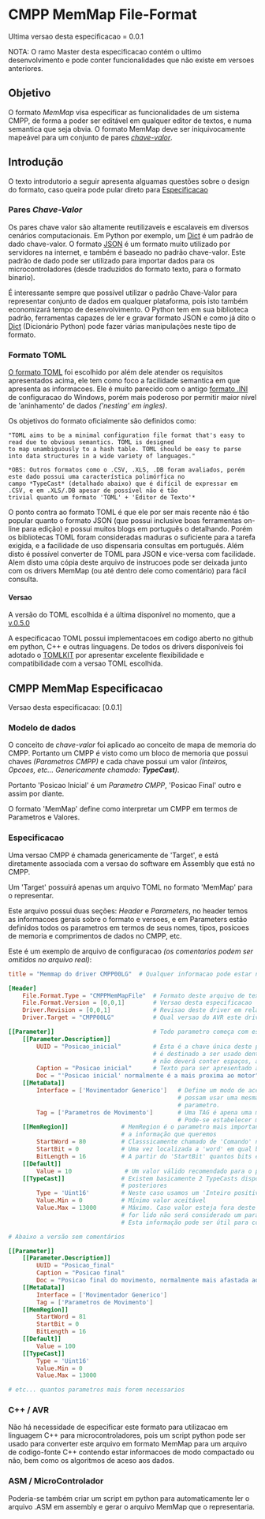 # CMPP MemMap File-Format


Ultima versao desta especificacao = 0.0.1

NOTA: O ramo Master desta especificacao contém o ultimo desenvolvimento e pode conter funcionalidades que não existe
em versoes anteriores.

## Objetivo


O formato *MemMap* visa especificar as funcionalidades de um sistema CMPP, de forma a poder ser editável em qualquer
editor de textos, e numa semantica que seja obvia. O formato MemMap deve ser iniquivocamente mapeável para um
conjunto de pares [*chave-valor*][3].

[3]: https://en.wikipedia.org/wiki/Attribute%E2%80%93value_pair.


## Introdução

O texto introdutorio a seguir apresenta alguamas questões sobre o design do formato, caso queira pode pular direto para
[Especificacao](#cmpp-memmap-especificacao)


### Pares *Chave-Valor*

Os pares chave valor são altamente reutilizaveis e escalaveis em diversos cenários computacionais. Em Python por exemplo,
um [Dict][1] é um padrão de dado chave-valor. O formato [JSON][2] é um formato muito utilizado por servidores na internet, e
também é baseado no padrão chave-valor. Este padrão de dado pode ser utilizado para importar dados para os
microcontroladores (desde traduzidos do formato texto, para o formato binario).

É interessante sempre que possível utilizar o padrão Chave-Valor para representar conjunto de dados em qualquer plataforma,
pois isto também economizará tempo de desenvolvimento. O Python tem em sua biblioteca padrão, ferramentas capazes de
ler e gravar formato JSON e como já dito o [Dict][2] (Dicionário Python) pode fazer várias manipulações neste tipo de
formato.

[1]: https://docs.python.org/3/tutorial/datastructures.html#dictionaries
[2]: https://en.wikipedia.org/wiki/JSON



### Formato TOML


[O formato TOML][4] foi escolhido por além dele atender os requisitos apresentados acima, ele tem como foco a facilidade
semantica em que apresenta as informacoes. Ele é muito parecido com o antigo [formato .INI][5] de configuracao do Windows,
porém mais poderoso por permitir maior nível de 'aninhamento' de dados *('nesting' em ingles)*.


Os objetivos do formato oficialmente são definidos como:
```
"TOML aims to be a minimal configuration file format that's easy to read due to obvious semantics. TOML is designed
to map unambiguously to a hash table. TOML should be easy to parse into data structures in a wide variety of languages."
```

[4]: https://github.com/toml-lang/toml/tree/v0.5.0#user-content-table
[5]: https://en.wikipedia.org/wiki/INI_file

```
*OBS: Outros formatos como o .CSV, .XLS, .DB foram avaliados, porém este dado possui uma característica polimórfica no
campo *TypeCast* (detalhado abaixo) que é difícil de expressar em .CSV, e em .XLS/.DB apesar de possível não é tão
trivial quanto um formato 'TOML' + 'Editor de Texto'*
```

O ponto contra ao formato TOML é que ele por ser mais recente não é tão popular quanto o formato JSON (que possui
inclusive boas ferramentas on-line para edição) e possui muitos blogs em português o detalhando. Porém os bibliotecas
TOML foram consideradas maduras o suficiente para a tarefa exigida, e a facilidade de uso dispensaria consultas em
português. Além disto é possível converter de TOML para JSON e vice-versa com facilidade. Alem disto
uma cópia deste arquivo de instrucoes pode ser deixada junto com os drivers MemMap (ou até dentro dele como comentário)
para fácil consulta.


#### Versao

A versão do TOML escolhida é a última disponível no momento, que a [v.0.5.0][6]

A especificacao TOML possui implementacoes em codigo aberto no github em python, C++ e outras linguagens. De todos
os drivers disponíveis foi adotado o [TOMLKIT][7] por apresentar excelente flexibilidade e compatibilidade com a
versao TOML escolhida.

[6]: https://github.com/toml-lang/toml/blob/master/versions/en/toml-v0.5.0.md
[7]: https://github.com/sdispater/tomlkit


## CMPP MemMap Especificacao


Versao desta especificacao: [0.0.1]

### Modelo de dados

O conceito de *chave-valor* foi aplicado ao conceito de mapa de memoria do CMPP. Portanto um CMPP é visto como um
bloco de memoria que possui chaves *(Parametros CMPP)* e cada chave possui um valor *(Inteiros, Opcoes, etc...
Genericamente chamado: **TypeCast**)*.

Portanto 'Posicao Inicial' é um *Parametro CMPP*, 'Posicao Final' outro e assim por diante.

O formato 'MemMap' define como interpretar um CMPP em termos de Parametros e Valores.

### Especificacao

Uma versao CMPP é chamada genericamente de 'Target', e está diretamente associada com a versao do software em Assembly
que está no CMPP.

Um 'Target' possuirá apenas um arquivo TOML no formato 'MemMap' para o representar.

Este arquivo possui duas seções: *Header* e *Parameters*, no header temos as informacoes gerais sobre o formato e
versoes, e em Parameters estão definidos todos os parametros em termos de seus nomes, tipos, posicoes de memoria e
comprimentos de dados no CMPP, etc.

Este é um exemplo de arquivo de configuracao *(os comentarios podem ser omitidos no arquivo real)*:

```toml
title = "Memmap do driver CMPP00LG"  # Qualquer informacao pode estar no título

[Header]
    File.Format.Type = "CMPPMemMapFile"  # Formato deste arquivo de texto
    File.Format.Version = [0,0,1]        # Versao desta especificacao
    Driver.Revision = [0,0,1]            # Revisao deste driver em relacao ao software CMPP
    Driver.Target = "CMPP00LG"           # Qual versao do AVR este driver especifica

[[Parameter]]                            # Todo parametro começa com esta chave
    [[Parameter.Description]]
        UUID = "Posicao_inicial"         # Esta é a chave única deste parametro, não pode conter outro igual no arquivo.
                                         # é destinado a ser usado dentro da linguagem de programação pelo programador
                                         # não deverá conter espaços, acentos ou caracteres especiais.
        Caption = "Posicao inicial"      # Texto para ser apresentado ao cliente/humano
        Doc = "'Posicao inicial' normalmente é a mais proxima ao motor"   # Dica de uso do comando
    [[MetaData]]
        Interface = ['Movimentador Generico']   # Define um modo de acesso aos parametros. Permite que varios parametros
                                                # possam usar uma mesma posicao de memória. Pode haver mais de um por
                                                # parametro.
        Tag = ['Parametros de Movimento']       # Uma TAG é apena uma modo conveniente de filtrar grupos de parametros
                                                # Pode-se estabelecer mais de uma tag por parametro.
    [[MemRegion]]               # MemRegion é o parametro mais importante, ele indica qual bloco de memoria ontem
                                # a informação que queremos
        StartWord = 80          # Classsicamente chamado de 'Comando' nas versões classicas do protocolo CMPP
        StartBit = 0            # Uma vez localizada a 'word' em qual bit começa a informação que queremos
        BitLength = 16          # A partir do 'StartBit' quantos bits é o comprimento da nossa informação
    [[Default]]
        Value = 10               # Um valor válido recomendado para o parãmetro caso não exista outro disponível
    [[TypeCast]]                # Existem basicamente 2 TypeCasts disponíveis, e eles podem ser extendidos em versões
                                # posteriores
        Type = 'Uint16'         # Neste caso usamos um 'Inteiro positivo de 16 bits'
        Value.Min = 0           # Mínimo valor aceitável
        Value.Max = 13000       # Máximo. Caso valor esteja fora deste range não será enviado para o CMPP, e se
                                # for lido não será considerado um parâmetro válido
                                # Esta informação pode ser útil para compactar os dados em plataformas microcontroladas

# Abaixo a versão sem comentários

[[Parameter]]
    [[Parameter.Description]]
        UUID = "Posicao_final"
        Caption = "Posicao final"
        Doc = "Posicao final do movimento, normalmente mais afastada ao motor"
    [[MetaData]]
        Interface = ['Movimentador Generico']
        Tag = ['Parametros de Movimento']
    [[MemRegion]]
        StartWord = 81
        StartBit = 0
        BitLength = 16
    [[Default]]
        Value = 100
    [[TypeCast]]
        Type = 'Uint16'
        Value.Min = 0
        Value.Max = 13000

# etc... quantos parametros mais forem necessarios

```


### C++ / AVR

Não há necessidade de especificar este formato para utilizacao em linguagem C++ para microcontroladores, pois um
script python pode ser usado para converter este arquivo em formato MemMap para um arquivo de codigo-fonte C++
contendo estar informacoes de modo compactado ou não, bem como os algoritmos de aceso aos dados.

### ASM / MicroControlador

Poderia-se também criar um script em python para automaticamente ler o arquivo .ASM em assembly e gerar o
arquivo MemMap que o representaria.







